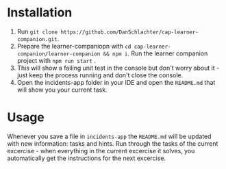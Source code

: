 # Installation

1. Run `git clone https://github.com/DanSchlachter/cap-learner-companion.git`.
2. Prepare the learner-companiopn with `cd cap-learner-companion/learner-companion && npm i`.
Run the learner companion project with `npm run start` .
3. This will show a failing unit test in the console but don't worry about it - just keep the process running and don't close the console.
4. Open the incidents-app folder in your IDE and open the `README.md` that will show you your current task.

# Usage

Whenever you save a file in `incidents-app` the `README.md` will be updated with new information: tasks and hints.
Run through the tasks of the current excercise - when everything in the current excercise it solves, you automatically get the instructions for the next excercise.
